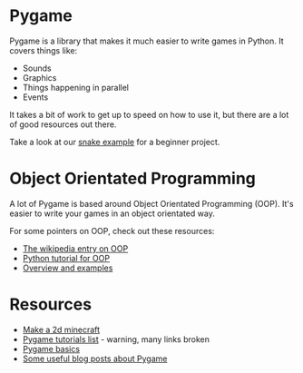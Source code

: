 # Pygame

Pygame is a library that makes it much easier to write games in Python. It
covers things like:

* Sounds
* Graphics
* Things happening in parallel
* Events

It takes a bit of work to get up to speed on how to use it, but there are a lot
of good resources out there.

Take a look at our [snake example](snake/README.md) for a beginner project.

# Object Orientated Programming

A lot of Pygame is based around Object Orientated Programming (OOP). It's easier
to write your games in an object orientated way.

For some pointers on OOP, check out these resources:

* [The wikipedia entry on OOP](http://en.wikipedia.org/wiki/Object-oriented_programming)
* [Python tutorial for OOP](http://en.wikibooks.org/wiki/Non-Programmer's_Tutorial_for_Python_3/Intro_to_Object_Oriented_Programming_in_Python_3)
* [Overview and examples](http://www.tutorialspoint.com/python/python_classes_objects.htm)

# Resources

* [Make a 2d minecraft](http://usingpython.com/pygame-intro/)
* [Pygame tutorials list](http://www.pygame.org/wiki/tutorials) - warning, many
 links broken
* [Pygame basics](http://www.nerdparadise.com/tech/python/pygame/basics/)
* [Some useful blog posts about Pygame](https://lorenzod8n.wordpress.com/category/pygame-tutorial/)

